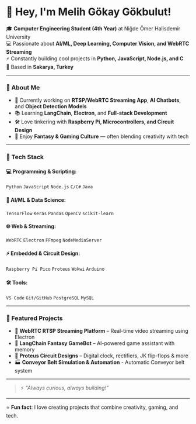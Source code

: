 # 👋 Hey, I'm Melih Gökay Gökbulut!

🎓 **Computer Engineering Student (4th Year)** at Niğde Ömer Halisdemir University  
💻 Passionate about **AI/ML, Deep Learning, Computer Vision, and WebRTC Streaming**  
⚡ Constantly building cool projects in **Python, JavaScript, Node.js, and C**  
📍 Based in **Sakarya, Turkey**

---

### 🚀 About Me
- 🔭 Currently working on **RTSP/WebRTC Streaming App**, **AI Chatbots**, and **Object Detection Models**
- 📚 Learning **LangChain**, **Electron**, and **Full-stack Development**
- 🛠️ Love tinkering with **Raspberry Pi, Microcontrollers, and Circuit Design**
- 🎨 Enjoy **Fantasy & Gaming Culture** — often blending creativity with tech

---

### 🧰 Tech Stack
#### 💻 Programming & Scripting:
`Python` `JavaScript` `Node.js` `C/C#` `Java`

#### 🤖 AI/ML & Data Science:
`TensorFlow` `Keras` `Pandas` `OpenCV` `scikit-learn`

#### 🌐 Web & Streaming:
`WebRTC` `Electron` `FFmpeg` `NodeMediaServer`

#### ⚡ Embedded & Circuit Design:
`Raspberry Pi Pico` `Proteus` `Wokwi` `Arduino`

#### 🛠️ Tools:
`VS Code` `Git/GitHub` `PostgreSQL` `MySQL`

---

### 🌟 Featured Projects
- 🎥 **WebRTC RTSP Streaming Platform** – Real-time video streaming using Electron
- 🤖 **LangChain Fantasy GameBot** – AI-powered game assistant with memory
- 🔌 **Proteus Circuit Designs** – Digital clock, rectifiers, JK flip-flops & more
- 🏭 **Conveyor Belt Simulation & Automation** - Automatic Conveyor belt system
  
---

> ⚡ *"Always curious, always building!"*

---

⭐️ **Fun fact**: I love creating projects that combine creativity, gaming, and tech.  
